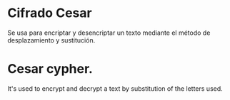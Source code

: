 # Cifrado Cesar
Se usa para encriptar y desencriptar un texto mediante el método de desplazamiento y sustitución.


# Cesar cypher.
It's used to encrypt and decrypt a text by substitution of the letters used.
